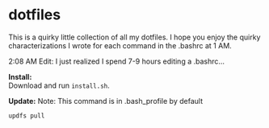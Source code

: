 # dotfiles
This is a quirky little collection of all my dotfiles.
I hope you enjoy the quirky characterizations I wrote for each command in the .bashrc at 1 AM.

2:08 AM Edit: I just realized I spend 7-9 hours editing a .bashrc...

**Install:**  
Download and run ``install.sh``.

**Update:**
Note: This command is in .bash_profile by default
```sh 
updfs pull
```
